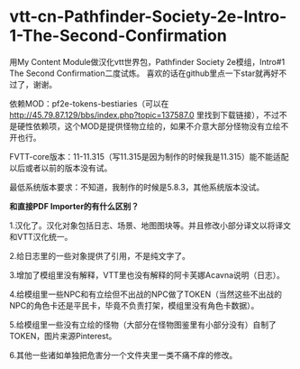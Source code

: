 # vtt-cn-Pathfinder-Society-2e-Intro-1-The-Second-Confirmation
用My Content Module做汉化vtt世界包，Pathfinder Society 2e模组，Intro#1 The Second Confirmation二度试炼。
喜欢的话在github里点一下star就再好不过了，谢谢。

依赖MOD：pf2e-tokens-bestiaries（可以在 http://45.79.87.129/bbs/index.php?topic=137587.0 里找到下载链接），不过不是硬性依赖项，这个MOD是提供怪物立绘的，如果不介意大部分怪物没有立绘不开也行。

FVTT-core版本：11-11.315（写11.315是因为制作的时候我是11.315）能不能适配以后或者以前的版本没有试。

最低系统版本要求：不知道，我制作的时候是5.8.3，其他系统版本没试。

**和直接PDF Importer的有什么区别？**

1.汉化了。汉化对象包括日志、场景、地图图块等。并且修改小部分译文以将译文和VTT汉化统一。

2.给日志里的一些对象提供了引用，不是纯文字了。

3.增加了模组里没有解释，VTT里也没有解释的阿卡芙娜Acavna说明（日志）。

4.给模组里一些NPC和有立绘但不出战的NPC做了TOKEN（当然这些不出战的NPC的角色卡还是平民卡，毕竟不负责打架，模组里没有角色卡数据）。

5.给模组里一些没有立绘的怪物（大部分在怪物图鉴里有小部分没有）自制了TOKEN，图片来源Pinterest。

6.其他一些诸如单独把危害分一个文件夹里一类不痛不痒的修改。
